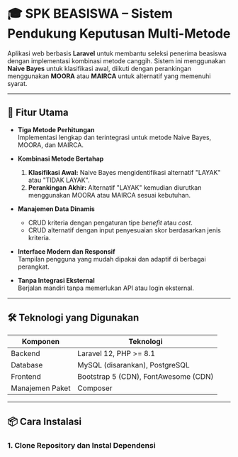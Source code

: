 # 🎓 SPK BEASISWA – Sistem Pendukung Keputusan Multi-Metode

Aplikasi web berbasis **Laravel** untuk membantu seleksi penerima beasiswa dengan implementasi kombinasi metode canggih. Sistem ini menggunakan **Naive Bayes** untuk klasifikasi awal, diikuti dengan perankingan menggunakan **MOORA** atau **MAIRCA** untuk alternatif yang memenuhi syarat.

---

## 🚀 Fitur Utama

- **Tiga Metode Perhitungan**  
  Implementasi lengkap dan terintegrasi untuk metode Naive Bayes, MOORA, dan MAIRCA.

- **Kombinasi Metode Bertahap**  
  1. **Klasifikasi Awal:** Naive Bayes mengidentifikasi alternatif "LAYAK" atau "TIDAK LAYAK".  
  2. **Perankingan Akhir:** Alternatif "LAYAK" kemudian diurutkan menggunakan MOORA atau MAIRCA sesuai kebutuhan.

- **Manajemen Data Dinamis**  
  - CRUD kriteria dengan pengaturan tipe *benefit* atau *cost*.  
  - CRUD alternatif dengan input penyesuaian skor berdasarkan jenis kriteria.

- **Interface Modern dan Responsif**  
  Tampilan pengguna yang mudah dipakai dan adaptif di berbagai perangkat.

- **Tanpa Integrasi Eksternal**  
  Berjalan mandiri tanpa memerlukan API atau login eksternal.

---

## 🛠️ Teknologi yang Digunakan

| Komponen       | Teknologi                   |
|----------------|-----------------------------|
| Backend        | Laravel 12, PHP >= 8.1      |
| Database       | MySQL (disarankan), PostgreSQL |
| Frontend       | Bootstrap 5 (CDN), FontAwesome (CDN) |
| Manajemen Paket| Composer                    |

---

## 📦 Cara Instalasi

### 1. Clone Repository dan Instal Dependensi
